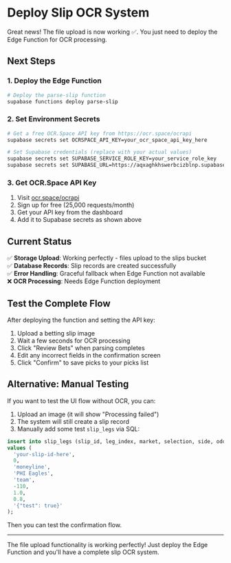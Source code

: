 # Deploy Slip OCR System

Great news! The file upload is now working ✅. You just need to deploy the Edge Function for OCR processing.

## Next Steps

### 1. **Deploy the Edge Function**
```bash
# Deploy the parse-slip function
supabase functions deploy parse-slip
```

### 2. **Set Environment Secrets**
```bash
# Get a free OCR.Space API key from https://ocr.space/ocrapi
supabase secrets set OCRSPACE_API_KEY=your_ocr_space_api_key_here

# Set Supabase credentials (replace with your actual values)
supabase secrets set SUPABASE_SERVICE_ROLE_KEY=your_service_role_key
supabase secrets set SUPABASE_URL=https://aqxaghkhswerbcizblnp.supabase.co
```

### 3. **Get OCR.Space API Key**
1. Visit [ocr.space/ocrapi](https://ocr.space/ocrapi)
2. Sign up for free (25,000 requests/month)
3. Get your API key from the dashboard
4. Add it to Supabase secrets as shown above

## Current Status

✅ **Storage Upload**: Working perfectly - files upload to the slips bucket  
✅ **Database Records**: Slip records are created successfully  
✅ **Error Handling**: Graceful fallback when Edge Function not available  
❌ **OCR Processing**: Needs Edge Function deployment  

## Test the Complete Flow

After deploying the function and setting the API key:

1. Upload a betting slip image
2. Wait a few seconds for OCR processing  
3. Click "Review Bets" when parsing completes
4. Edit any incorrect fields in the confirmation screen
5. Click "Confirm" to save picks to your picks list

## Alternative: Manual Testing

If you want to test the UI flow without OCR, you can:

1. Upload an image (it will show "Processing failed")
2. The system will still create a slip record
3. Manually add some test `slip_legs` via SQL:

```sql
insert into slip_legs (slip_id, leg_index, market, selection, side, odds_american, units_staked, confidence, parsed_json)
values (
  'your-slip-id-here',
  0,
  'moneyline', 
  'PHI Eagles',
  'team',
  -110,
  1.0,
  0.8,
  '{"test": true}'
);
```

Then you can test the confirmation flow.

---

The file upload functionality is working perfectly! Just deploy the Edge Function and you'll have a complete slip OCR system.